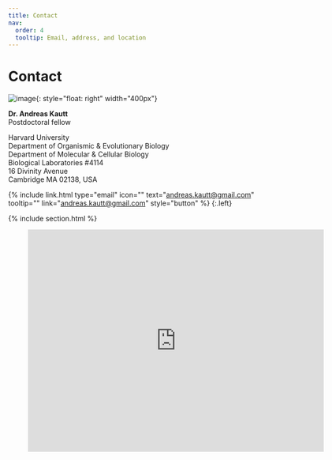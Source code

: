 ```yaml
---
title: Contact
nav:
  order: 4
  tooltip: Email, address, and location
---
```


# <i class="fas fa-envelope"></i>Contact


![image](../../images/me.jpg){: style="float: right" width="400px"} 


**Dr. Andreas Kautt**  
Postdoctoral fellow

Harvard University  
Department of Organismic & Evolutionary Biology  
Department of Molecular & Cellular Biology  
Biological Laboratories #4114  
16 Divinity Avenue  
Cambridge MA 02138, USA

{%
  include link.html
  type="email"
  icon=""
  text="andreas.kautt@gmail.com"
  tooltip=""
  link="andreas.kautt@gmail.com"
  style="button"
%}
{:.left}


{% include section.html %}

<figure class="video_container">
  <iframe src="https://www.google.com/maps/embed?pb=!1m18!1m12!1m3!1d2947.2960099247034!2d-71.11564998479987!3d42.37884024190847!2m3!1f0!2f0!3f0!3m2!1i1024!2i768!4f13.1!3m3!1m2!1s0x89e37746d9eb832d%3A0x940afb5d6defafd8!2s16%20Divinity%20Ave%2C%20Cambridge%2C%20MA%2002138!5e0!3m2!1sen!2sus!4v1643498260259!5m2!1sen!2sus" width="600" height="450" style="border:0;" allowfullscreen="" loading="lazy"> </iframe>
</figure>
